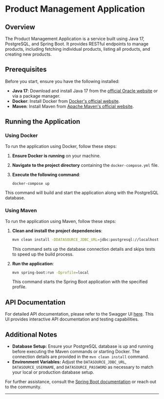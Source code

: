 # Product Management Application

## Overview

The Product Management Application is a service built using Java 17, PostgreSQL, and Spring Boot. It provides RESTful endpoints to manage products, including fetching individual products, listing all products, and creating new products.

## Prerequisites

Before you start, ensure you have the following installed:

- **Java 17**: Download and install Java 17 from the [official Oracle website](https://www.oracle.com/java/technologies/javase-jdk17-downloads.html) or via a package manager.
- **Docker**: Install Docker from [Docker's official website](https://www.docker.com/get-started).
- **Maven**: Install Maven from [Apache Maven's official website](https://maven.apache.org/install.html).

## Running the Application

### Using Docker

To run the application using Docker, follow these steps:

1. **Ensure Docker is running** on your machine.
2. **Navigate to the project directory** containing the `docker-compose.yml` file.
3. **Execute the following command**:

    ```sh
    docker-compose up
    ```

This command will build and start the application along with the PostgreSQL database.

### Using Maven

To run the application using Maven, follow these steps:

1. **Clean and install the project dependencies**:

    ```sh
    mvn clean install -DDATASOURCE_JDBC_URL=jdbc:postgresql://localhost:5432/product-task -DDATASOURCE_USERNAME=taskUser -DDATASOURCE_PASSWORD=taskPassword -DskipTests -Dprofile=local
    ```

   This command sets up the database connection details and skips tests to speed up the build process.

2. **Run the application**:

    ```sh
    mvn spring-boot:run -Dprofile=local
    ```

   This command starts the Spring Boot application with the specified profile.

## API Documentation

For detailed API documentation, please refer to the Swagger UI [here](#). This UI provides interactive API documentation and testing capabilities.

## Additional Notes

- **Database Setup:** Ensure your PostgreSQL database is up and running before executing the Maven commands or starting Docker. The connection details are provided in the `mvn clean install` command.
- **Environment Variables:** Adjust the `DATASOURCE_JDBC_URL`, `DATASOURCE_USERNAME`, and `DATASOURCE_PASSWORD` as necessary to match your local or production database setup.


For further assistance, consult the [Spring Boot documentation](https://docs.spring.io/spring-boot/docs/current/reference/htmlsingle/) or reach out to the community.

---

